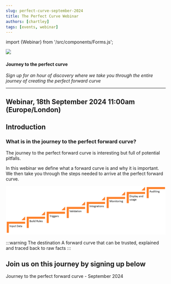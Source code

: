 ```yaml
---
slug: perfect-curve-september-2024
title: The Perfect Curve Webinar
authors: [chartley]
tags: [events, webinar]
---
```

import {Webinar} from '/src/components/Forms.js';

<div className="row">
  <div className="column">
    <img src="/img/blog/smartcurves/smartcurve.jpg"/>
  </div>
  <div className="column">
  <h4>Journey to the perfect curve</h4>
  <em>Sign up for an hour of discovery where we take you through the entire journey of creating the perfect forward curve</em>
  </div>
</div>

<!--truncate-->

<hr/>

## Webinar, 18th September 2024 11:00am (Europe/London)

## Introduction

### What is in the journey to the perfect forward curve?

The journey to the perfect forward curve is interesting but full of potential pitfalls.

In this webinar we define what a forward curve is and why it is important.
We then take you through the steps needed to arrive at the perfect forward curve.
  
![](steps.png)

:::warning The destination
A forward curve that can be trusted, explained and traced back to raw facts
:::

## Join us on this journey by signing up below

<Webinar>Journey to the perfect forward curve - September 2024</Webinar>